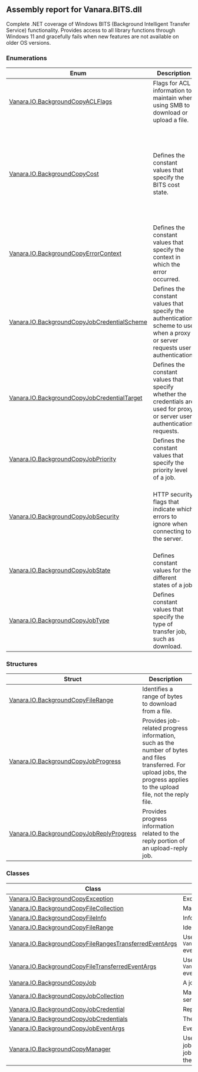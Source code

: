 ## Assembly report for Vanara.BITS.dll
Complete .NET coverage of Windows BITS (Background Intelligent Transfer Service) functionality. Provides access to all library functions through Windows 11 and gracefully fails when new features are not available on older OS versions.
### Enumerations
Enum | Description | Values
---- | ---- | ----
[Vanara.IO.BackgroundCopyACLFlags](https://github.com/dahall/Vanara/search?l=C%23&q=BackgroundCopyACLFlags) | Flags for ACL information to maintain when using SMB to download or upload a file. | None, Owner, Group, Dacl, Sacl, All
[Vanara.IO.BackgroundCopyCost](https://github.com/dahall/Vanara/search?l=C%23&q=BackgroundCopyCost) | Defines the constant values that specify the BITS cost state. | Unrestricted, CappedUsageUnknown, BelowCap, NearCap, OvercapCharged, OvercapThrottled, UsageBased, Roaming, Reserved, IgnoreCongestion, TransferUnrestricted, TransferStandard, TransferNoSurcharge, TransferNotRoaming, TransferAlways
[Vanara.IO.BackgroundCopyErrorContext](https://github.com/dahall/Vanara/search?l=C%23&q=BackgroundCopyErrorContext) | Defines the constant values that specify the context in which the error occurred. | None, Unknown, GeneralQueueManager, QueueManagerNotification, LocalFile, RemoteFile, GeneralTransport, RemoteApplication
[Vanara.IO.BackgroundCopyJobCredentialScheme](https://github.com/dahall/Vanara/search?l=C%23&q=BackgroundCopyJobCredentialScheme) | Defines the constant values that specify the authentication scheme to use when a proxy or server requests user authentication. | Basic, Digest, NTLM, Negotiate, Passport
[Vanara.IO.BackgroundCopyJobCredentialTarget](https://github.com/dahall/Vanara/search?l=C%23&q=BackgroundCopyJobCredentialTarget) | Defines the constant values that specify whether the credentials are used for proxy or server user authentication requests. | Undefined, Server, Proxy
[Vanara.IO.BackgroundCopyJobPriority](https://github.com/dahall/Vanara/search?l=C%23&q=BackgroundCopyJobPriority) | Defines the constant values that specify the priority level of a job. | Foreground, High, Normal, Low
[Vanara.IO.BackgroundCopyJobSecurity](https://github.com/dahall/Vanara/search?l=C%23&q=BackgroundCopyJobSecurity) | HTTP security flags that indicate which errors to ignore when connecting to the server. | AllowSilentRedirect, CheckCRL, IgnoreInvalidCerts, IgnoreExpiredCerts, IgnoreUnknownCA, IgnoreWrongCertUsage, AllowReportedRedirect, DisallowRedirect, AllowHttpsToHttpRedirect
[Vanara.IO.BackgroundCopyJobState](https://github.com/dahall/Vanara/search?l=C%23&q=BackgroundCopyJobState) | Defines constant values for the different states of a job. | Queued, Connecting, Transferring, Suspended, Error, TransientError, Transferred, Acknowledged, Cancelled
[Vanara.IO.BackgroundCopyJobType](https://github.com/dahall/Vanara/search?l=C%23&q=BackgroundCopyJobType) | Defines constant values that specify the type of transfer job, such as download. | Download, Upload, UploadReply
### Structures
Struct | Description
---- | ----
[Vanara.IO.BackgroundCopyFileRange](https://github.com/dahall/Vanara/search?l=C%23&q=BackgroundCopyFileRange) | Identifies a range of bytes to download from a file.
[Vanara.IO.BackgroundCopyJobProgress](https://github.com/dahall/Vanara/search?l=C%23&q=BackgroundCopyJobProgress) | Provides job-related progress information, such as the number of bytes and files transferred. For upload jobs, the progress applies to the upload file, not the reply file.
[Vanara.IO.BackgroundCopyJobReplyProgress](https://github.com/dahall/Vanara/search?l=C%23&q=BackgroundCopyJobReplyProgress) | Provides progress information related to the reply portion of an upload-reply job.
### Classes
Class | Description
---- | ----
[Vanara.IO.BackgroundCopyException](https://github.com/dahall/Vanara/search?l=C%23&q=BackgroundCopyException) | Exceptions specific to BITS
[Vanara.IO.BackgroundCopyFileCollection](https://github.com/dahall/Vanara/search?l=C%23&q=BackgroundCopyFileCollection) | Manages the set of files for a background copy job.
[Vanara.IO.BackgroundCopyFileInfo](https://github.com/dahall/Vanara/search?l=C%23&q=BackgroundCopyFileInfo) | Information about a file in a background copy job.
[Vanara.IO.BackgroundCopyFileRange](https://github.com/dahall/Vanara/search?l=C%23&q=BackgroundCopyFileRange) | Identifies a range of bytes to download from a file.
[Vanara.IO.BackgroundCopyFileRangesTransferredEventArgs](https://github.com/dahall/Vanara/search?l=C%23&q=BackgroundCopyFileRangesTransferredEventArgs) | Used by `Vanara.IO.BackgroundCopyJob.FileRangesTransferred` events.
[Vanara.IO.BackgroundCopyFileTransferredEventArgs](https://github.com/dahall/Vanara/search?l=C%23&q=BackgroundCopyFileTransferredEventArgs) | Used by `Vanara.IO.BackgroundCopyJob.FileTransferred` events.
[Vanara.IO.BackgroundCopyJob](https://github.com/dahall/Vanara/search?l=C%23&q=BackgroundCopyJob) | A job in the Background Copy Service (BITS)
[Vanara.IO.BackgroundCopyJobCollection](https://github.com/dahall/Vanara/search?l=C%23&q=BackgroundCopyJobCollection) | Manages the set of jobs for the background copy service (BITS).
[Vanara.IO.BackgroundCopyJobCredential](https://github.com/dahall/Vanara/search?l=C%23&q=BackgroundCopyJobCredential) | Represents a single BITS job credential.
[Vanara.IO.BackgroundCopyJobCredentials](https://github.com/dahall/Vanara/search?l=C%23&q=BackgroundCopyJobCredentials) | The list of credentials for a job.
[Vanara.IO.BackgroundCopyJobEventArgs](https://github.com/dahall/Vanara/search?l=C%23&q=BackgroundCopyJobEventArgs) | Event argument for background copy job.
[Vanara.IO.BackgroundCopyManager](https://github.com/dahall/Vanara/search?l=C%23&q=BackgroundCopyManager) | Use the BackgroundCopyManager to create transfer jobs, retrieve an enumerator object that contains the jobs in the queue, and to retrieve individual jobs from the queue.
